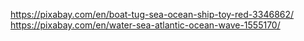https://pixabay.com/en/boat-tug-sea-ocean-ship-toy-red-3346862/
https://pixabay.com/en/water-sea-atlantic-ocean-wave-1555170/